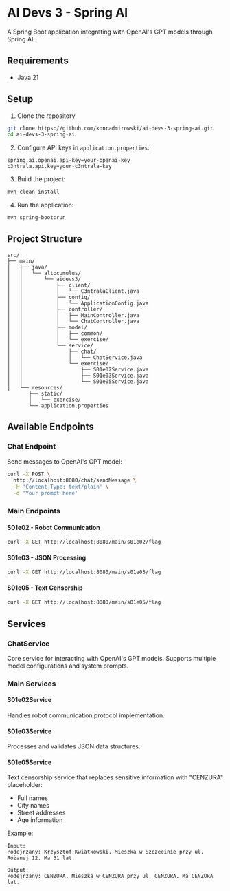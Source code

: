 # AI Devs 3 - Spring AI

A Spring Boot application integrating with OpenAI's GPT models through Spring AI.

## Requirements

- Java 21

## Setup

1. Clone the repository
```bash
git clone https://github.com/konradmirowski/ai-devs-3-spring-ai.git
cd ai-devs-3-spring-ai
```

2. Configure API keys in `application.properties`:
```properties
spring.ai.openai.api-key=your-openai-key
c3ntrala.api.key=your-c3ntrala-key
```

3. Build the project:
```bash
mvn clean install
```

4. Run the application:
```bash
mvn spring-boot:run
```

## Project Structure

```
src/
├── main/
│   ├── java/
│   │   └── altocumulus/
│   │       └── aidevs3/
│   │           ├── client/
│   │           │   └── C3ntralaClient.java
│   │           ├── config/
│   │           │   └── ApplicationConfig.java
│   │           ├── controller/
│   │           │   ├── MainController.java
│   │           │   └── ChatController.java
│   │           ├── model/
│   │           │   ├── common/
│   │           │   └── exercise/
│   │           └── service/
│   │               ├── chat/
│   │               │   └── ChatService.java
│   │               └── exercise/
│   │                   ├── S01e02Service.java
│   │                   ├── S01e03Service.java
│   │                   └── S01e05Service.java
│   └── resources/
       ├── static/
       │   └── exercise/
       └── application.properties
```

## Available Endpoints

### Chat Endpoint

Send messages to OpenAI's GPT model:

```bash
curl -X POST \
  http://localhost:8080/chat/sendMessage \
  -H 'Content-Type: text/plain' \
  -d 'Your prompt here'
```

### Main Endpoints

#### S01e02 - Robot Communication
```bash
curl -X GET http://localhost:8080/main/s01e02/flag
```

#### S01e03 - JSON Processing
```bash
curl -X GET http://localhost:8080/main/s01e03/flag
```

#### S01e05 - Text Censorship
```bash
curl -X GET http://localhost:8080/main/s01e05/flag
```

## Services

### ChatService

Core service for interacting with OpenAI's GPT models. Supports multiple model configurations and system prompts.

### Main Services

#### S01e02Service
Handles robot communication protocol implementation.

#### S01e03Service
Processes and validates JSON data structures.

#### S01e05Service
Text censorship service that replaces sensitive information with "CENZURA" placeholder:
- Full names
- City names
- Street addresses
- Age information

Example:
```text
Input: 
Podejrzany: Krzysztof Kwiatkowski. Mieszka w Szczecinie przy ul. Różanej 12. Ma 31 lat.

Output:
Podejrzany: CENZURA. Mieszka w CENZURA przy ul. CENZURA. Ma CENZURA lat.
```
